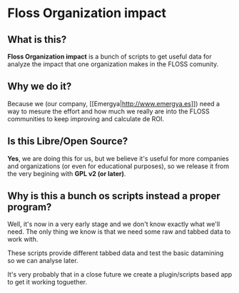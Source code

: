 # Floss Organization impact

## What is this?

**Floss Organization impact** is a bunch of scripts to get useful data for analyze the impact that one organization makes in the FLOSS comunity.

## Why we do it?

Because we (our company, [[Emergya|http://www.emergya.es]]) need a way to mesure the effort and how much we really are into the FLOSS communities to keep improving and calculate de ROI.

## Is this Libre/Open Source?

**Yes**, we are doing this for us, but we believe it's useful for more companies and organizations (or even for educational purposes), so we release it from the very begining with **GPL v2 (or later)**.

## Why is this a bunch os scripts instead a proper program?

Well, it's now in a very early stage and we don't know exactly what we'll need. The only thing we know is that we need some raw and tabbed data to work with.

These scripts provide different tabbed data and test the basic datamining so we can analyse later.

It's very probably that in a close future we create a plugin/scripts based app to get it working toguether.

